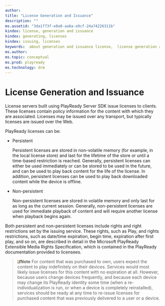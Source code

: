 ```yaml
---
author: 
title: "License Generation and Issuance"
description: ""
ms.assetid: "3da1f73f-e8a0-aa6a-a9cf-24a74226311b"
kindex: license, generation and issuance
kindex: generating, licenses
kindex: issuing, licenses
keywords:  about generation and issuance license,  license generation and issuance about
ms.author: 
ms.topic: conceptual
ms.prod: playready
ms.technology: drm
---
```



# License Generation and Issuance
   
  
License servers built using PlayReady Server SDK issue licenses to clients. These licenses contain policy information for the content with which they are associated. Licenses may be issued over any transport, but typically licenses are issued over the Web.  
   
  
PlayReady licenses can be:  
 
   *  Persistent

      Persistent licenses are stored in non-volatile memory (for example, in the local license store) and last for the lifetime of the store or until a time-based restriction is reached. Generally, persistent licenses can either be used immediately or can be stored to be used in the future, and can be used to play back content for the life of the license. In addition, persistent licenses can be used to play back downloaded content while the device is offline.
  
   *  Non-persistent

      Non-persistent licenses are stored in volatile memory and only last for as long as the current session. Generally, non-persistent licenses are used for immediate playback of content and will require another license when playback begins again.  

   
  
Both persistent and non-persistent licenses include rights and right restrictions set by the issuing service. These rights, such as Play, and rights restrictions, such as date/time expiration, begin time, expiration after first play, and so on, are described in detail in the Microsoft PlayReady Extensible Media Rights Specification, which is contained in the PlayReady documentation provided to licensees.   
   
> ![](../images/note.gif)**Note** For content that was purchased to own, users expect the content to play indefinitely on their devices. Services would most likely issue licenses for this content with no expiration at all. However, because users change devices frequently, and because each device may change its PlayReady identity some time (when a re-individualization is run, or when a device is completely reinstalled), services should be ready at any time to re-issue licenses for purchased content that was previously delivered to a user or a device.  
 

